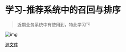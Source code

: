 # 学习-推荐系统中的召回与排序

> 近期业务系统中有使用到，特此学习下



![img](https://github.com/BrooksWon/Blogs/blob/master/think/product/%E5%AD%A6%E4%B9%A0-%E6%8E%A8%E8%8D%90%E7%B3%BB%E7%BB%9F%E4%B8%AD%E7%9A%84%E5%8F%AC%E5%9B%9E%E4%B8%8E%E6%8E%92%E5%BA%8F.png)



[源文件](https://github.com/BrooksWon/Blogs/blob/master/think/product/%E5%AD%A6%E4%B9%A0-%E6%8E%A8%E8%8D%90%E7%B3%BB%E7%BB%9F%E4%B8%AD%E7%9A%84%E5%8F%AC%E5%9B%9E%E4%B8%8E%E6%8E%92%E5%BA%8F.xmind)


